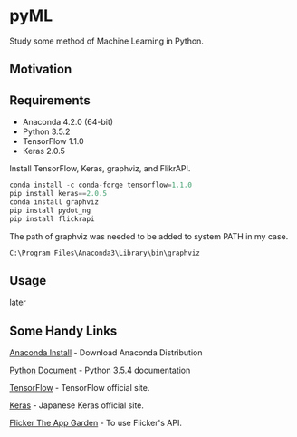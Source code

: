 pyML
===============
Study some method of Machine Learning in Python.

Motivation
------------------


Requirements
------------------

- Anaconda 4.2.0 (64-bit)
- Python 3.5.2
- TensorFlow 1.1.0
- Keras 2.0.5


Install TensorFlow, Keras, graphviz, and FlikrAPI.
```python
conda install -c conda-forge tensorflow=1.1.0
pip install keras==2.0.5
conda install graphviz
pip install pydot_ng
pip install flickrapi
```
The path of graphviz was needed to be added to system PATH in my case.
```PATH
C:\Program Files\Anaconda3\Library\bin\graphviz
```

Usage
------------------
later



Some Handy Links
------------------

[Anaconda Install](https://www.anaconda.com/download/) - Download Anaconda Distribution

[Python Document](https://docs.python.org/3.5/) - Python 3.5.4 documentation

[TensorFlow](https://www.tensorflow.org/) - TensorFlow official site.

[Keras](https://keras.io/ja/) - Japanese Keras official site.

[Flicker The App Garden](https://www.flickr.com/services/api/) - To use Flicker's API.

